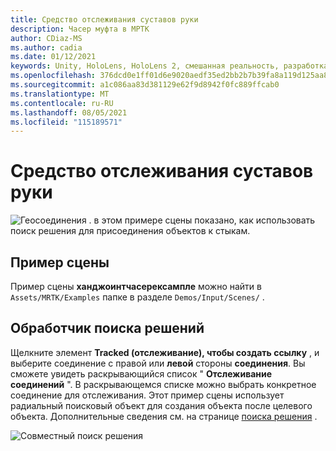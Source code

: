 ```yaml
---
title: Средство отслеживания суставов руки
description: Часер муфта в МРТК
author: CDiaz-MS
ms.author: cadia
ms.date: 01/12/2021
keywords: Unity, HoloLens, HoloLens 2, смешанная реальность, разработка, MRTK
ms.openlocfilehash: 376dcd0e1ff01d6e9020aedf35ed2bb2b7b39fa8a119d125aa8c3a96bf0024fe
ms.sourcegitcommit: a1c086aa83d381129e62f9d8942f0fc889ffcab0
ms.translationtype: MT
ms.contentlocale: ru-RU
ms.lasthandoff: 08/05/2021
ms.locfileid: "115189571"
---
```

# <a name="hand-joint-chaser"></a>Средство отслеживания суставов руки

![Геосоединения ](../images/hand-joint-chaser/MRTK_HandJointChaser_Main.jpg) . в этом примере сцены показано, как использовать поиск решения для присоединения объектов к стыкам.

## <a name="example-scene"></a>Пример сцены

Пример сцены **ханджоинтчасерексампле** можно найти в `Assets/MRTK/Examples` папке в разделе `Demos/Input/Scenes/` .

## <a name="solver-handler"></a>Обработчик поиска решений

Щелкните элемент **Tracked (отслеживание), чтобы создать ссылку** , и выберите соединение с правой или **левой** стороны **соединения**. Вы сможете увидеть раскрывающийся список " **Отслеживание соединений** ". В раскрывающемся списке можно выбрать конкретное соединение для отслеживания. Этот пример сцены использует радиальный поисковый объект для создания объекта после целевого объекта. Дополнительные сведения см. на странице [поиска решения](../ux-building-blocks/solvers/solver.md) .

![Совместный поиск решения](../images/hand-joint-chaser/MRTK_Solver_HandJoint.jpg)
